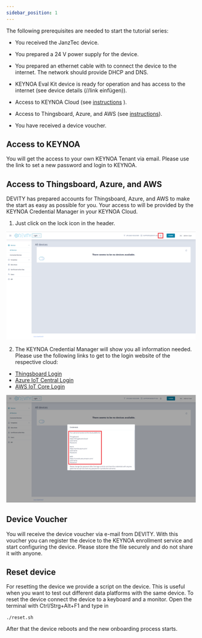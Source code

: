 ```yaml
---
sidebar_position: 1
---
```

The following prerequisites are needed to start the tutorial series:
- You received the JanzTec device.
- You prepared a 24 V power supply for the device.
- You prepared an ethernet cable with to connect the device to the internet. The network should provide DHCP and DNS.  

- KEYNOA Eval Kit device is ready for operation and has access to the internet (see device details (//link einfügen)).
- Access to KEYNOA Cloud (see [instructions](#access-to-keynoa) ).
- Access to Thingsboard, Azure, and AWS (see [instructions](#access-to-thingsboard-azure-and-aws)).
- You have received a device voucher.

## Access to KEYNOA
You will get the access to your own KEYNOA Tenant via email. Please use the link to set a new password and login to KEYNOA.

## Access to Thingsboard, Azure, and AWS
DEVITY has prepared accounts for Thingsboard, Azure, and AWS to make the start as easy as possible for you. Your access to will be provided by the KEYNOA Credential Manager in your KEYNOA Cloud.
1. Just click on the lock icon in the header. 

![Prerequisite](/img/Prerequisite/Credential-Manager-1.png)

2. The KEYNOA Credential Manager will show you all information needed.
Please use the following links to get to the login website of the respective cloud:
- [Thingsboard Login](https://thingsboard.cloud/login)
- [Azure IoT Central Login](https://apps.azureiotcentral.com/home)
- [AWS IoT Core Login](https://aws.amazon.com/de/iot-core/)

![Prerequisite](/img/Prerequisite/Credential-Manager-2.png)

## Device Voucher
You will receive the device voucher via e-mail from DEVITY. With this voucher you can register the device to the KEYNOA enrollment service and start configuring the device. Please store the file securely and do not share it with anyone. 

## Reset device

For resetting the device we provide a script on the device. This is useful when you want to test out different data platforms with the same device. To reset the device connect the device to a keyboard and a monitor. Open the terminal with Ctrl/Strg+Alt+F1 and type in 
    
    ./reset.sh

After that the device reboots and the new onboarding process starts.

